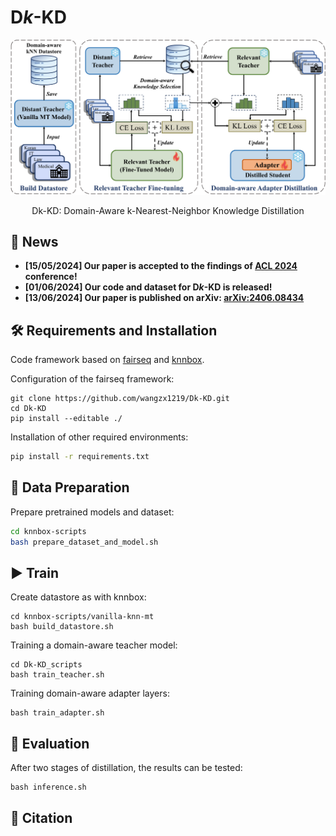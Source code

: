 # D*k*-KD

<div align="center">
    <img src="Dk-KD_scripts/Model.png" width=1000></img>
    <p class="image-caption">Dk-KD: Domain-Aware k-Nearest-Neighbor Knowledge Distillation</p>
</div>


## **📣 News**

- **[15/05/2024] Our paper is accepted to the findings of [ACL 2024](https://2024.aclweb.org/) conference!**
- **[01/06/2024] Our code and dataset for D*k*-KD is released!**
- **[13/06/2024] Our paper is published on arXiv: [arXiv:2406.08434](https://arxiv.org/abs/2406.08434)**

## 🛠️ Requirements and Installation

Code framework based on [fairseq](https://github.com/facebookresearch/fairseq/tree/main) and [knnbox](https://github.com/NJUNLP/knn-box).

Configuration of the fairseq framework:
```shell
git clone https://github.com/wangzx1219/Dk-KD.git
cd Dk-KD
pip install --editable ./
```

Installation of other required environments:

```bash
pip install -r requirements.txt
```

## 💾 Data Preparation

Prepare pretrained models and dataset:

```bash
cd knnbox-scripts
bash prepare_dataset_and_model.sh
```

## ▶️ Train

Create datastore as with knnbox:

```shell
cd knnbox-scripts/vanilla-knn-mt
bash build_datastore.sh
```

Training a domain-aware teacher model:

```shell
cd Dk-KD_scripts
bash train_teacher.sh
```

Training domain-aware adapter layers:

```shell
bash train_adapter.sh
```

## 📏 Evaluation

After two stages of distillation, the results can be tested:

```shell
bash inference.sh
```

## 📝 Citation


```bibtex

```
